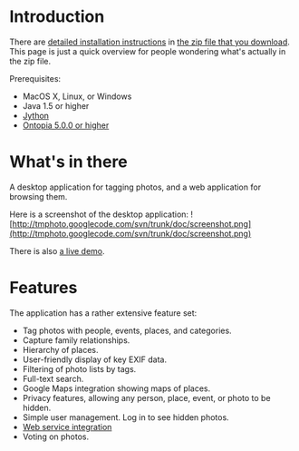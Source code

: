 # Introduction #

There are [detailed installation instructions](http://code.google.com/p/tmphoto/source/browse/trunk/doc/README.txt) in [the zip file that you download](http://code.google.com/p/tmphoto/downloads/list). This page is just a quick overview for people wondering what's actually in the zip file.

Prerequisites:
  * MacOS X, Linux, or Windows
  * Java 1.5 or higher
  * [Jython](http://www.jython.org)
  * [Ontopia 5.0.0 or higher](http://code.google.com/p/ontopia)

# What's in there #

A desktop application for tagging photos, and a web application for browsing them.

Here is a screenshot of the desktop application: ![http://tmphoto.googlecode.com/svn/trunk/doc/screenshot.png](http://tmphoto.googlecode.com/svn/trunk/doc/screenshot.png)

There is also [a live demo](http://www.garshol.priv.no/tmphoto/).

# Features #

The application has a rather extensive feature set:
  * Tag photos with people, events, places, and categories.
  * Capture family relationships.
  * Hierarchy of places.
  * User-friendly display of key EXIF data.
  * Filtering of photo lists by tags.
  * Full-text search.
  * Google Maps integration showing maps of places.
  * Privacy features, allowing any person, place, event, or photo to be hidden.
  * Simple user management. Log in to see hidden photos.
  * [Web service integration](http://www.garshol.priv.no/blog/183.html)
  * Voting on photos.